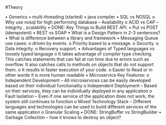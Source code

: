 #Theory

•	Generics
•	multi-threading (started)
•	java compiler
•	SQL vs NOSQL
    o	Why use nosql for high performing database – Availability
    o	ACID vs CAP – integrity , scalability
•	DONE: Key Things to Build REST API.
•	Put vs POST (idempotent)
•	REST vs SOAP
•	What is a Design Pattern in 2-3 sentences?
•	What is difference between a library and framework
•	Messaging Queue use cases:
    o	driven by events.
    o	Priority based to a message.
    o	Security.
    o	Data integrity.
    o	Recovery support.
•	Advantages of Typed languages vs loosely typed language
    o	It takes advantage of compiler type checking. This catches statements that can fail at run time due to errors such as overflow. It also catches calls to methods on objects that do not support them.
    o	It results in faster execution of your code.
    o	Easier to Read or in other words it is more human readable
•	Microservice Key Features:
    o	Independent Development – All microservices can be easily developed based on their individual functionality
    o	Independent Deployment – Based on their services, they can be individually deployed in any application
    o	Fault Isolation – Even if one service of the application does not work, the system still continues to function
    o	Mixed Technology Stack – Different languages and technologies can be used to build different services of the same application
    o	Granular Scaling
•	DONE: StringBuffer vs StringBuilder
•	Garbage Collection – how it knows to destroy an object?

